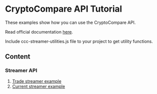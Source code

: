 # CryptoCompare API Tutorial
These examples show how you can use the CryptoCompare API.

Read official documentation [here](https://www.cryptocompare.com/api).

Include ccc-streamer-utilities.js file to your project to get utility functions.

## Content

### Streamer API
1. [Trade streamer example](https://cryptoqween.github.io/streamer/trade/)
2. [Current streamer example](https://cryptoqween.github.io/streamer/current/)

